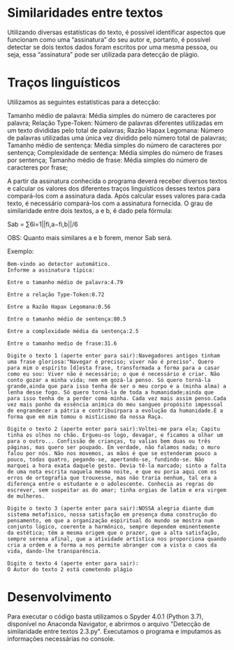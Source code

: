 # Similaridades entre textos

Utilizando diversas estatísticas do texto, é possível identificar aspectos que funcionam como uma “assinatura” do seu autor e, portanto, é possível detectar se dois textos dados foram escritos por uma mesma pessoa, ou seja, essa “assinatura” pode ser utilizada para detecção de plágio.

# Traços linguísticos

Utilizamos as seguintes estatísticas para a detecção:

Tamanho médio de palavra: Média simples do número de caracteres por palavra; 
Relação Type-Token: Número de palavras diferentes utilizadas em um texto divididas pelo total de palavras;
Razão Hapax Legomana: Número de palavras utilizadas uma única vez dividido pelo número total de palavras;
Tamanho médio de sentença: Média simples do número de caracteres por sentença;
Complexidade de sentença: Média simples do número de frases por sentença;
Tamanho médio de frase: Média simples do número de caracteres por frase;

A partir da assinatura conhecida o programa deverá receber diversos textos e calcular os valores dos diferentes traços linguísticos desses textos para compará-los com a assinatura dada.
Após calcular esses valores para cada texto, é necessário compará-los com a assinatura fornecida. O grau de similaridade entre dois textos, a e b, é dado pela fórmula:

Sab = ∑6i=1||fi,a−fi,b||/6

OBS: Quanto mais similares a e b forem, menor Sab será.

Exemplo:

```
Bem-vindo ao detector automático.
Informe a assinatura típica:

Entre o tamanho médio de palavra:4.79

Entre a relação Type-Token:0.72

Entre a Razão Hapax Legomana:0.56

Entre o tamanho médio de sentença:80.5

Entre a complexidade média da sentença:2.5

Entre o tamanho medio de frase:31.6

Digite o texto 1 (aperte enter para sair):Navegadores antigos tinham uma frase gloriosa:"Navegar é preciso; viver não é preciso". Quero para mim o espírito [d]esta frase, transformada a forma para a casar como eu sou: Viver não é necessário; o que é necessário é criar. Não conto gozar a minha vida; nem em gozá-la penso. Só quero torná-la grande,ainda que para isso tenha de ser o meu corpo e a (minha alma) a lenha desse fogo. Só quero torná-la de toda a humanidade;ainda que para isso tenha de a perder como minha. Cada vez mais assim penso.Cada vez mais ponho da essência anímica do meu sangueo propósito impessoal de engrandecer a pátria e contribuirpara a evolução da humanidade.É a forma que em mim tomou o misticismo da nossa Raça.

Digite o texto 2 (aperte enter para sair):Voltei-me para ela; Capitu tinha os olhos no chão. Ergueu-os logo, devagar, e ficamos a olhar um para o outro... Confissão de crianças, tu valias bem duas ou três páginas, mas quero ser poupado. Em verdade, não falamos nada; o muro falou por nós. Não nos movemos, as mãos é que se estenderam pouco a pouco, todas quatro, pegando-se, apertando-se, fundindo-se. Não marquei a hora exata daquele gesto. Devia tê-la marcado; sinto a falta de uma nota escrita naquela mesma noite, e que eu poria aqui com os erros de ortografia que trouxesse, mas não traria nenhum, tal era a diferença entre o estudante e o adolescente. Conhecia as regras do escrever, sem suspeitar as do amar; tinha orgias de latim e era virgem de mulheres.

Digite o texto 3 (aperte enter para sair):NOSSA alegria diante dum sistema metafisico, nossa satisfação em presença duma construção do pensamento, em que a organização espiritual do mundo se mostra num conjunto lógico, coerente a harmônico, sempre dependem eminentemente da estética; têm a mesma origem que o prazer, que a alta satisfação, sempre serena afinal, que a atividade artística nos proporciona quando cria a ordem e a forma a nos permite abranger com a vista o caos da vida, dando-lhe transparência.

Digite o texto 4 (aperte enter para sair):
O Autor do texto 2 está cometendo plágio
```
# Desenvolvimento 

Para executar o código basta utilizamos o Spyder 4.0.1 (Python 3.7), disponível no Anaconda Navigator, e abrirmos o arquivo "Detecção de similaridade entre textos 2.3.py". Executamos o programa e imputamos as informações necessárias no console.  
